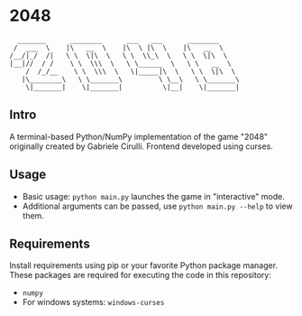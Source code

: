 # 2048
```
  _______      ________      ___   ___      ________     
 /  ___  \    |\   __  \    |\  \ |\  \    |\   __  \    
/__/|_/  /|   \ \  \|\  \   \ \  \\_\  \   \ \  \|\  \   
|__|//  / /    \ \  \\\  \   \ \______  \   \ \   __  \  
    /  /_/__    \ \  \\\  \   \|_____|\  \   \ \  \|\  \ 
   |\________\   \ \_______\         \ \__\   \ \_______\
    \|_______|    \|_______|          \|__|    \|_______|
```
## Intro
A terminal-based Python/NumPy implementation of the game "2048" originally created by Gabriele Cirulli. Frontend developed using curses.

## Usage
- Basic usage: `python main.py` launches the game in "interactive" mode.
- Additional arguments can be passed, use `python main.py --help` to view them.

## Requirements
Install requirements using pip or your favorite Python package manager.
These packages are required for executing the code in this repository:
- `numpy`
- For windows systems: `windows-curses`
